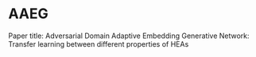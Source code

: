 # AAEG
Paper title: Adversarial Domain Adaptive Embedding Generative Network: Transfer learning between different properties of HEAs
